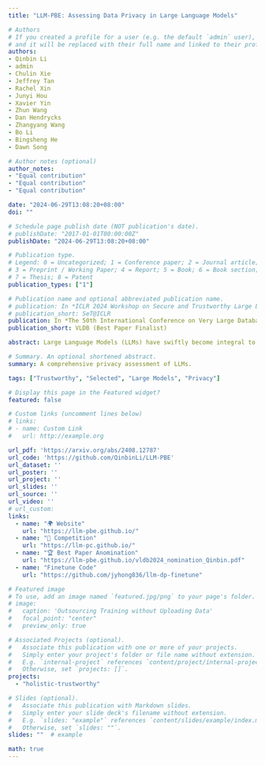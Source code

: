 ```yaml
---
title: "LLM-PBE: Assessing Data Privacy in Large Language Models"

# Authors
# If you created a profile for a user (e.g. the default `admin` user), write the username (folder name) here 
# and it will be replaced with their full name and linked to their profile.
authors:
- Qinbin Li
- admin
- Chulin Xie
- Jeffrey Tan
- Rachel Xin
- Junyi Hou
- Xavier Yin
- Zhun Wang
- Dan Hendrycks
- Zhangyang Wang
- Bo Li
- Bingsheng He
- Dawn Song

# Author notes (optional)
author_notes:
- "Equal contribution"
- "Equal contribution"
- "Equal contribution"

date: "2024-06-29T13:08:20+08:00"
doi: ""

# Schedule page publish date (NOT publication's date).
# publishDate: "2017-01-01T00:00:00Z"
publishDate: "2024-06-29T13:08:20+08:00"

# Publication type.
# Legend: 0 = Uncategorized; 1 = Conference paper; 2 = Journal article;
# 3 = Preprint / Working Paper; 4 = Report; 5 = Book; 6 = Book section;
# 7 = Thesis; 8 = Patent
publication_types: ["1"]

# Publication name and optional abbreviated publication name.
# publication: In *ICLR 2024 Workshop on Secure and Trustworthy Large Language Models*
# publication_short: SeT@ICLR
publication: In *The 50th International Conference on Very Large Databases* (Best Paper Nomination)
publication_short: VLDB (Best Paper Finalist)

abstract: Large Language Models (LLMs) have swiftly become integral to numerous technological domains, significantly advancing applications in data management, mining, and analysis. Their profound capabilities in processing and interpreting complex language data, however, bring to light pressing concerns regarding data privacy, especially the risk of unintentional training data leakage. Despite the critical nature of this issue, there has been no existing literature to offer a comprehensive assessment of data privacy risks in LLMs. Addressing this gap, our paper introduces LLM-PBE, a toolkit crafted specifically for the systematic evaluation of data privacy risks in LLMs. LLM-PBE is designed to analyze privacy across the entire lifecycle of LLMs, incorporating diverse attack and defense strategies, and handling various data types and metrics. Through detailed experimentation with multiple LLMs, LLM-PBE facilitates an in-depth exploration of data privacy concerns, shedding light on influential factors such as model size, data characteristics, and evolving temporal dimensions. This study not only enriches the understanding of privacy issues in LLMs but also serves as a vital resource for future research in the field. Aimed at enhancing the breadth of knowledge in this area, the findings, resources, and our full technical report are made available at https://llm-pbe.github.io/ , providing an open platform for academic and practical advancements in LLM privacy assessment. 

# Summary. An optional shortened abstract.
summary: A comprehensive privacy assessment of LLMs.

tags: ["Trustworthy", "Selected", "Large Models", "Privacy"]

# Display this page in the Featured widget?
featured: false

# Custom links (uncomment lines below)
# links:
# - name: Custom Link
#   url: http://example.org

url_pdf: 'https://arxiv.org/abs/2408.12787'
url_code: 'https://github.com/QinbinLi/LLM-PBE'
url_dataset: ''
url_poster: ''
url_project: ''
url_slides: ''
url_source: ''
url_video: ''
# url_custom:
links:
  - name: "🌍 Website"
    url: "https://llm-pbe.github.io/"
  - name: "🏁 Competition"
    url: "https://llm-pc.github.io/"
  - name: "🏆 Best Paper Anomination"
    url: "https://llm-pbe.github.io/vldb2024_nomination_Qinbin.pdf"
  - name: "Finetune Code"
    url: "https://github.com/jyhong836/llm-dp-finetune"

# Featured image
# To use, add an image named `featured.jpg/png` to your page's folder. 
# image:
#   caption: 'Outsourcing Training without Uploading Data'
#   focal_point: "center"
#   preview_only: true

# Associated Projects (optional).
#   Associate this publication with one or more of your projects.
#   Simply enter your project's folder or file name without extension.
#   E.g. `internal-project` references `content/project/internal-project/index.md`.
#   Otherwise, set `projects: []`.
projects:
  - "holistic-trustworthy"

# Slides (optional).
#   Associate this publication with Markdown slides.
#   Simply enter your slide deck's filename without extension.
#   E.g. `slides: "example"` references `content/slides/example/index.md`.
#   Otherwise, set `slides: ""`.
slides: ""  # example

math: true
---
```


